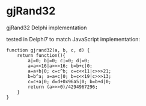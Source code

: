 # gjRand32
gjRand32 Delphi implementation

tested in Delphi7 to match JavaScript implementation:

	function gjrand32(a, b, c, d) {
		return function(){
			a|=0; b|=0; c|=0; d|=0;
			a=a<<16|a>>>16; b=b+c|0;
			a=a+b|0; c=c^b; c=c<<11|c>>>21;
			b=b^a; a=a+c|0; b=c<<19|c>>>13;
			c=c+a|0; d=d+0x96a5|0; b=b+d|0;
			return (a>>>0)/4294967296;
		}
	}
